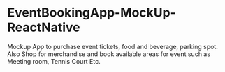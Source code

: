 # EventBookingApp-MockUp-ReactNative
Mockup App to purchase event tickets, food and beverage, parking spot. Also Shop for merchandise and book available areas for event such as Meeting room, Tennis Court Etc.

